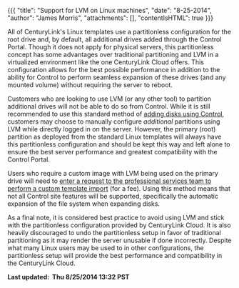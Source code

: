 {{{
  "title": "Support for LVM on Linux machines",
  "date": "8-25-2014",
  "author": "James Morris",
  "attachments": [],
  "contentIsHTML": true
}}}

<p>All of CenturyLink's Linux templates use a partitionless configuration for the root drive and, by default, all additional drives added through the Control Portal.&nbsp;Though it does not apply for physical servers, this partitionless concept has some
  advantages over traditional partitioning and LVM in a virtualized environment like the one CenturyLink Cloud offers.&nbsp;This configuration allows for the best possible performance in addition to the ability for Control to perform seamless expansion
  of these drives (and any mounted volume) without requiring the server to reboot.</p>
<p>Customers who are looking to use LVM (or any other tool) to partition additional drives will not be able to do so from Control. While&nbsp;it is still recommended to use this standard method of&nbsp;<a href="https://t3n.zendesk.com/entries/23317598-Adding-Disks-to-Linux-Virtual-Machines"
  target="_blank">adding disks using Control</a>, customers may choose to manually configure <em>additional</em> partitions using LVM while directly logged in on the server. However,&nbsp;the primary (root) partition as deployed from the standard Linux
  templates will&nbsp;always have this partitionless configuration and should be kept this way and left alone&nbsp;to ensure the best server performance and greatest compatibility with the Control Portal.</p>
<p>Users who require a custom image with LVM being used on the primary drive will need to <a href="http://www.centurylinkcloud.com/products/support/service-tasks#quick-start" target="_blank">enter a request to the professional services team to perform a custom template import</a>&nbsp;(for
  a fee).&nbsp;Using this method means that not all&nbsp;Control site features will be supported, specifically the automatic expansion of the file system when expanding disks.</p>
<p>As a final note, it is considered best practice to avoid using LVM and stick with the partitionless configuration provided by CenturyLink Cloud. It is also heavily discouraged to undo the partitionless setup in favor of traditional partitioning as it
  may render the server unusable if done incorrectly. Despite what many Linux users may be used to in other configurations, the partitionless setup will provide the best performance and compatibility in the CenturyLink Cloud.</p>
<p><strong>Last updated: &nbsp;Thu 8/25/2014 13:32 PST</strong>
</p>